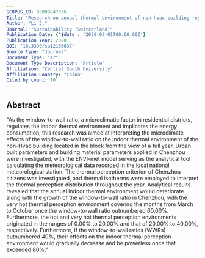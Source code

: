 ```yaml
---
SCOPUS_ID: 85089847036
Title: "Research on annual thermal environment of non-hvac building regulated by window-to-wall ratio in a Chinese City (Chenzhou)"
Author: "Li J."
Journal: "Sustainability (Switzerland)"
Publication Date: {'$date': '2020-08-01T00:00:00Z'}
Publication Year: 2020
DOI: "10.3390/su12166637"
Source Type: "Journal"
Document Type: "ar"
Document Type Description: "Article"
Affiliation: "Central South University"
Affiliation Country: "China"
Cited by count: 10
---
```


## Abstract
"As the window-to-wall ratio, a microclimatic factor in residential districts, regulates the indoor thermal environment and implicates the energy consumption, this research was aimed at interpreting the microclimate effects of the window-to-wall ratio on the indoor thermal environment of the non-Hvac building located in the block from the view of a full year. Urban built parameters and building material parameters applied in Chenzhou were investigated, with the ENVI-met model serving as the analytical tool calculating the meteorological data recorded in the local national meteorological station. The thermal perception criterion of Chenzhou citizens was investigated, and thermal isotherms were employed to interpret the thermal perception distribution throughout the year. Analytical results revealed that the annual indoor thermal environment would deteriorate along with the growth of the window-to-wall ratio in Chenzhou, with the very hot thermal perception environment covering the months from March to October once the window-to-wall ratio outnumbered 60.00%. Furthermore, the hot and very hot thermal perception environments originated in the ranges of 0.00% to 20.00% and that of 20.00% to 40.00%, respectively. Furthermore, if the window-to-wall ratios (WWRs) outnumbered 40%, their effects on the indoor thermal perception environment would gradually decrease and be powerless once that exceeded 80%."
